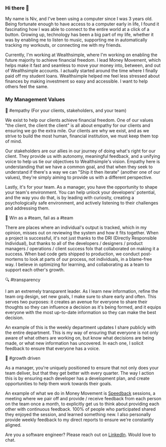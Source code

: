 ### Hi there 👋

My name is Niv, and I've been using a computer since I was 3 years old. Being fortunate enough to have access to a computer early in life, I found it fascinating how I was able to connect to the entire world at a click of a button. Growing up, technology has been a big part of my life, whether it was by enabling me to listen to music, supporting me in automatically tracking my workouts, or connecting me with my friends.

Currently, I'm working at Wealthsimple, where I'm working on enabling the future majority to achieve financial freedom. I lead Money Movement, which helps make it fast and seamless to move your money into, between, and out of Wealthsimple accounts. I actually started around the time where I finally paid off my student loans. Wealthsimple helped me feel less stressed about finances by making investment so easy and accessible. I want to help others feel the same.

### My Management Values

💝 #empathy (For your clients, stakeholders, and your team)

We exist to help our clients achieve financial freedom. One of our values "the client, the client the client" is all about empathy for our clients and ensuring we go the extra mile. Our clients are why we exist, and as we strive to build the most human, financial institution, we must keep them top of mind.

Our stakeholders are our allies in our journey of doing what's right for our client. They provide us with autonomy, meaningful feedback, and a unifying voice to help us tie our objectives to Wealthsimple's vision. Empathy here is understanding that we have a common goal, and that when they seek to understand if there's a way we can "Ship it then iterate" (another one of our values), they're simply aiming to provide us with a different perspective.

Lastly, it's for your team. As a manager, you have the opportunity to shape your team's environment. You can help unlock your developers' potential, and the way you do that, is by leading with curiosity, creating a psychologically safe environment, and actively listening to their challenges and addressing them.

🤝 Win as a #team, fail as a #team

There are places where an individual's output is tracked, which in my opinion, misses out on reviewing the system and how it fits together. When a project is successful, it's not just thanks to the DRI (Directly Responsible Individual), but thanks to all of the developers / designers / product managers / operations / client success folx that collaborated on making it a success. When bad code gets shipped to production, we conduct post-mortems to look at parts of our process, not individuals, in a blame-free way. I believe in optimizing for learning, and collaborating as a team to support each other's growth.

🔍 #transparency

I am an extremely transparent leader. As I learn new information, refine the team org design, set new goals, I make sure to share early and often. This serves two purposes: it creates an avenue for everyone to share their thoughts so they can influence a decision as it's being formed, and it equips everyone with the most up-to-date information so they can make the best decision.

An example of this is the weekly department updates I share publicly with the entire department. This is my way of ensuring that everyone is not only aware of what others are working on, but know what decisions are being made, or what new information has uncovered. In each one, I solicit feedback to ensure that everyone has a voice.

🌱 #growth driven

As a manager, you're uniquely positioned to ensure that not only does your team deliver, but that they get better with every quarter. The way I action this is by ensuring each developer has a development plan, and create opportunities to help them work towards their goals.

An example of what we do in Money Movement is [Speedback](https://www.nytimes.com/2012/12/30/business/karen-may-of-google-on-conquering-fears-of-giving-feedback.html) sessions, a meeting where we pair off and provide / receive feedback from each person on the team once a month, to explicitly get us to think about providing each other with continuous feedback. 100% of people who participated shared they enjoyed the session, and learned something new. I also personally provide weekly feedback to my direct reports to ensure we're constantly aligned.

Are you a software engineer? Please reach out on [LinkedIn](https://www.linkedin.com/in/nivyahel/). Would love to chat.
<!--
**nivivon/nivivon** is a ✨ _special_ ✨ repository because its `README.md` (this file) appears on your GitHub profile.

Here are some ideas to get you started:

- 🔭 I’m currently working on ...
- 🌱 I’m currently learning ...
- 👯 I’m looking to collaborate on ...
- 🤔 I’m looking for help with ...
- 💬 Ask me about ...
- 📫 How to reach me: ...
- 😄 Pronouns: ...
- ⚡ Fun fact: ...
-->
